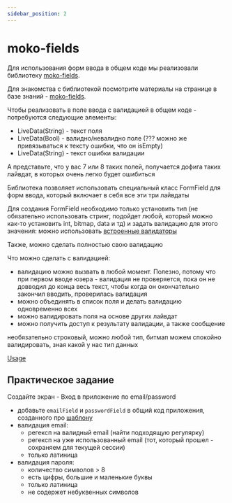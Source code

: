 ```yaml
---
sidebar_position: 2
---
```


# moko-fields

Для использования форм ввода в общем коде мы реализовали библиотеку [moko-fields](https://github.com/icerockdev/moko-fields).

Для знакомства с библиотекой посмотрите материалы на странице в базе знаний - [moko-fields](/learning/libraries/moko/moko-fields).

Чтобы реализовать в поле ввода с валидацией в общем коде - потребуются следующие элементы:
- LiveData(String) - текст поля
- LiveData(Bool) - валидно/невалидно поле (??? можно же привязываться к тексту ошибки, что он isEmpty)
- LiveData(String) - текст ошибки валидации

А представьте, что у вас 7 или 8 таких полей, получается дофига таких лайвдат, в которых очень легко будет ошибиться

Библиотека позволяет использовать специальный класс FormField для форм ввода, который включает в себя все эти три лайвдаты 

Для создания FormField необходимо только установить тип (не обязательно использовать стринг, подойдет любой, который можно как-то установить int, bitmap, data и тд) и задать валидацию для этого значения: 
можно использовать [встроенные валидаторы](https://github.com/icerockdev/moko-fields/tree/c9c09069da717d4995ee6c96f8ec6ef7446af503/fields/src/commonMain/kotlin/dev/icerock/moko/validations)

Также, можно сделать полностью свою валидацию

Что можно сделать с валидацией: 

- валидацию можно вызвать в любой момент. Полезно, потому что при первом вводе юзера - валидация не проверяется, пока он не довводил до конца весь текст, чтобы когда он окончательно закончил вводить, проверилась валидация
- можно объединять в список поля и делать валидацию одновременно всех
- можно валидировать поля на основе других лайвдат
- можно получить доступ к результату валидации, а также сообщение

необязательно строковый, можно любой тип, битмап
можем спокойно валидировать, зная какой у нас тип данных


[Usage](https://github.com/icerockdev/moko-fields#usage)


## Практическое задание 

Создайте экран - Вход в приложение по email/password

- добавьте `emailField` и `passwordField` в общий код приложения, созданного про [шаблону](https://kotlinlang.org/docs/multiplatform-mobile-create-first-app.html)
- валидация email: 
  - регексп на валидный email (найти подходящую регулярку)
  - регексп на уже использованный email (тот, который прошел - сохраняем для текущей сессии)
  - только латиница
- валидация пароля:
    - количество символов > 8
    - есть цифры, большие и маленькие буквы 
    - только латиница
    - не содержет небуквенных символов
